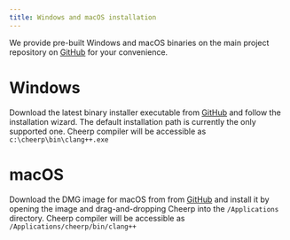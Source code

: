 ```yaml
---
title: Windows and macOS installation
---
```


We provide pre-built Windows and macOS binaries on the main project repository on [GitHub](https://github.com/leaningtech/cheerp-meta/releases) for your convenience.

# Windows
Download the latest binary installer executable from [GitHub](https://github.com/leaningtech/cheerp-meta/releases) and follow the installation wizard. The default installation path is currently the only supported one. Cheerp compiler will be accessible as `c:\cheerp\bin\clang++.exe`

# macOS
Download the DMG image for macOS from from [GitHub](https://github.com/leaningtech/cheerp-meta/releases) and install it by opening the image and drag-and-dropping Cheerp into the `/Applications` directory. Cheerp compiler will be accessible as `/Applications/cheerp/bin/clang++`
